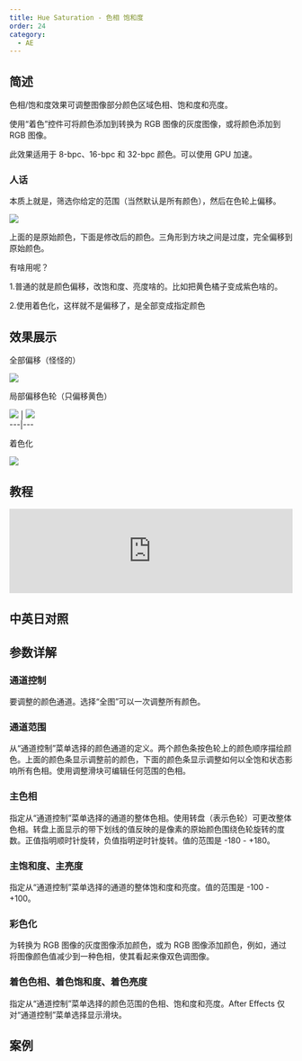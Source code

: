 ```yaml
---
title: Hue Saturation - 色相 饱和度
order: 24
category:
  - AE
---
```


## 简述

色相/饱和度效果可调整图像部分颜色区域色相、饱和度和亮度。

使用“着色”控件可将颜色添加到转换为 RGB 图像的灰度图像，或将颜色添加到 RGB 图像。

此效果适用于 8-bpc、16-bpc 和 32-bpc 颜色。可以使用 GPU 加速。

### 人话

本质上就是，筛选你给定的范围（当然默认是所有颜色），然后在色轮上偏移。

![](https://cdn.yuelili.com/20211228141623.png)

上面的是原始颜色，下面是修改后的颜色。三角形到方块之间是过度，完全偏移到原始颜色。

有啥用呢？

1.普通的就是颜色偏移，改饱和度、亮度啥的。比如把黄色橘子变成紫色啥的。

2.使用着色化，这样就不是偏移了，是全部变成指定颜色

## 效果展示

全部偏移（怪怪的）

![](https://cdn.yuelili.com/20211228142234.png)

局部偏移色轮（只偏移黄色）

![](https://cdn.yuelili.com/20211228141343.png) |
![](https://cdn.yuelili.com/20211228141321.png)  
---|---

着色化

![](https://cdn.yuelili.com/20211228142125.png)

## 教程

<iframe src="https://player.bilibili.com/player.html?bvid=BV1e34y1X7Vj&page=16&high_quality=1" width="100%" allowfullscreen="allowfullscreen" frameborder="0"></iframe>

## 中英日对照

## 参数详解

### 通道控制

要调整的颜色通道。选择“全图”可以一次调整所有颜色。

### 通道范围

从“通道控制”菜单选择的颜色通道的定义。两个颜色条按色轮上的颜色顺序描绘颜色。上面的颜色条显示调整前的颜色，下面的颜色条显示调整如何以全饱和状态影响所有色相。使用调整滑块可编辑任何范围的色相。

### 主色相

指定从“通道控制”菜单选择的通道的整体色相。使用转盘（表示色轮）可更改整体色相。转盘上面显示的带下划线的值反映的是像素的原始颜色围绕色轮旋转的度数。正值指明顺时针旋转，负值指明逆时针旋转。值的范围是
-180 - +180。

### 主饱和度、主亮度

指定从“通道控制”菜单选择的通道的整体饱和度和亮度。值的范围是 -100 - +100。

### 彩色化

为转换为 RGB 图像的灰度图像添加颜色，或为 RGB 图像添加颜色，例如，通过将图像颜色值减少到一种色相，使其看起来像双色调图像。

### 着色色相、着色饱和度、着色亮度

指定从“通道控制”菜单选择的颜色范围的色相、饱和度和亮度。After Effects 仅对“通道控制”菜单选择显示滑块。

## 案例
